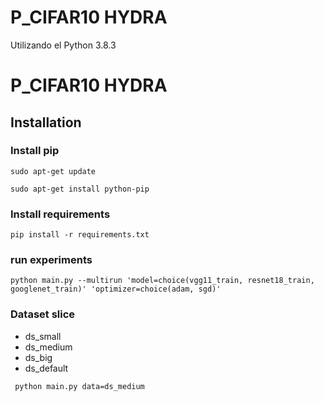 # P_CIFAR10 HYDRA

Utilizando el Python 3.8.3

# P_CIFAR10 HYDRA

## Installation

### Install pip

```
sudo apt-get update
```

```
sudo apt-get install python-pip
```

### Install requirements

```
pip install -r requirements.txt 
```

### run experiments
```
python main.py --multirun 'model=choice(vgg11_train, resnet18_train, googlenet_train)' 'optimizer=choice(adam, sgd)'
```

### Dataset slice
- ds_small
- ds_medium
- ds_big
- ds_default
```
 python main.py data=ds_medium 
 ```
